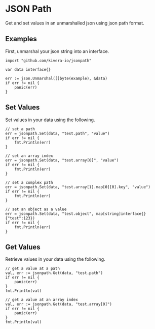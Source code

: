# JSON Path

Get and set values in an unmarshalled json using json path format.

## Examples

First, unmarshal your json string into an interface.

```
import "github.com/kivera-io/jsonpath"

var data interface{}

err := json.Unmarshal([]byte(example), &data)
if err != nil {
    panic(err)
}
```

## Set Values

Set values in your data using the following.

```
// set a path
err = jsonpath.Set(data, "test.path", "value")
if err != nil {
    fmt.Println(err)
}

// set an array index
err = jsonpath.Set(data, "test.array[0]", "value")
if err != nil {
    fmt.Println(err)
}

// set a complex path
err = jsonpath.Set(data, "test.array[1].map[0][0].key", "value")
if err != nil {
    fmt.Println(err)
}

// set an object as a value
err = jsonpath.Set(data, "test.object", map[string]interface{}{"test":123})
if err != nil {
    fmt.Println(err)
}
```

## Get Values

Retrieve values in your data using the following.

```
// get a value at a path
val, err := jsonpath.Get(data, "test.path")
if err != nil {
    panic(err)
}
fmt.Println(val)

// get a value at an array index
val, err := jsonpath.Get(data, "test.array[0]")
if err != nil {
    panic(err)
}
fmt.Println(val)
```
